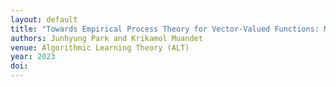 ```yaml
---
layout: default
title: "Towards Empirical Process Theory for Vector-Valued Functions: Metric Entropy of Smooth Function Classes"
authors: Junhyung Park and Krikamol Muandet
venue: Algorithmic Learning Theory (ALT)
year: 2023
doi: 
---
```

